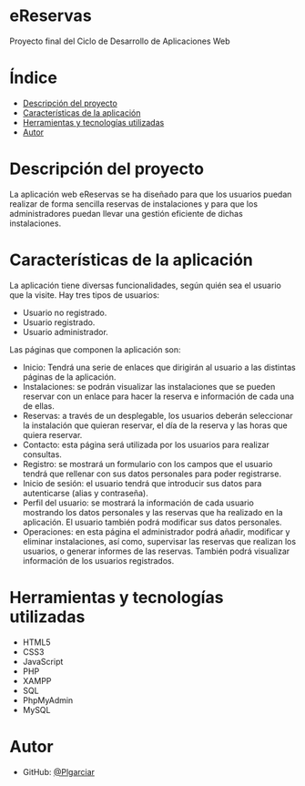 # eReservas
Proyecto final del Ciclo de Desarrollo de Aplicaciones Web

# Índice
* [Descripción del proyecto](#descripción-del-proyecto)
* [Características de la aplicación](#características-de-la-aplicación)
* [Herramientas y tecnologías utilizadas](#herramientas-y-tecnologías-utilizadas)
* [Autor](#autor)

# Descripción del proyecto
La aplicación web eReservas se ha diseñado para que los usuarios puedan realizar de forma sencilla reservas de instalaciones y para que los administradores puedan llevar una gestión eficiente de dichas instalaciones.

# Características de la aplicación
La aplicación tiene diversas funcionalidades, según quién sea el usuario que la visite. Hay  tres tipos de usuarios:

* Usuario no registrado.
* Usuario registrado.
* Usuario administrador.

Las páginas que componen la aplicación son:

* Inicio: Tendrá una serie de enlaces que dirigirán al usuario a las distintas páginas de la aplicación.
* Instalaciones: se podrán visualizar las instalaciones que se pueden reservar con un enlace para hacer la reserva e información de cada una de ellas.
* Reservas: a través de un desplegable, los usuarios deberán seleccionar la instalación que quieran reservar, el día de la reserva y las horas que quiera reservar.
* Contacto: esta página será utilizada por los usuarios para realizar consultas.
* Registro: se mostrará un formulario con los campos que el usuario tendrá que rellenar con sus datos personales para poder registrarse.
* Inicio de sesión: el usuario tendrá que introducir sus datos para autenticarse (alias y contraseña).
* Perfil del usuario: se mostrará la información de cada usuario mostrando los datos personales y las reservas que ha realizado en la aplicación. El usuario también podrá modificar sus datos personales.
* Operaciones: en esta página el administrador podrá añadir, modificar y eliminar instalaciones, así como, supervisar las reservas que realizan los usuarios, o generar informes de las reservas. También podrá visualizar información de los usuarios registrados.

# Herramientas y tecnologías utilizadas
* HTML5
* CSS3
* JavaScript
* PHP
* XAMPP
* SQL
* PhpMyAdmin
* MySQL

# Autor
* GitHub: [@Plgarciar](https://github.com/Plgarciar)
